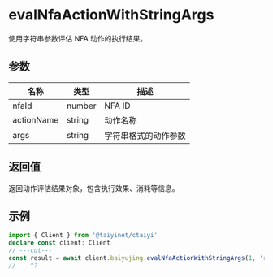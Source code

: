 # evalNfaActionWithStringArgs

使用字符串参数评估 NFA 动作的执行结果。

## 参数

| 名称 | 类型 | 描述 |
|------|------|------|
| nfaId | number | NFA ID |
| actionName | string | 动作名称 |
| args | string | 字符串格式的动作参数 |

## 返回值

返回动作评估结果对象，包含执行效果、消耗等信息。

## 示例

```ts twoslash
import { Client } from '@taiyinet/ctaiyi'
declare const client: Client
// ---cut---
const result = await client.baiyujing.evalNfaActionWithStringArgs(1, 'read', '["1"]')
//    ^?
```
